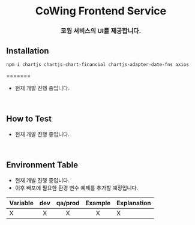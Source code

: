 <div align="center">
  <h1 align="center">CoWing Frontend Service</h1>
  <h3 align="center">코윙 서비스의 UI를 제공합니다.</h3>
</div>

## Installation
```
npm i chartjs chartjs-chart-financial chartjs-adapter-date-fns axios 
```
=======
- 현재 개발 진행 중입니다.

<br/>

## How to Test
- 현재 개발 진행 중입니다.
<br/>

## Environment Table
- 현재 개발 진행 중입니다.  
- 이후 배포에 필요한 환경 변수 예제를 추가할 예정입니다.

| Variable                      | dev | qa/prod |              Example               | Explanation                                           |
| ----------------------------- | :-: | :-----: | :--------------------------------: | ----------------------------------------------------- |
| X | X | X | X | X |
